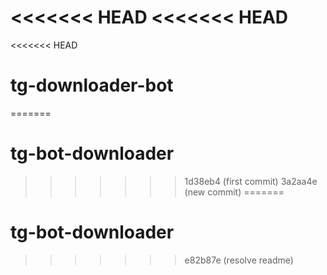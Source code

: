 <<<<<<< HEAD
<<<<<<< HEAD
=======
<<<<<<< HEAD
# tg-downloader-bot
=======
# tg-bot-downloader
>>>>>>> 1d38eb4 (first commit)
>>>>>>> 3a2aa4e (new commit)
=======
# tg-bot-downloader
>>>>>>> e82b87e (resolve readme)
